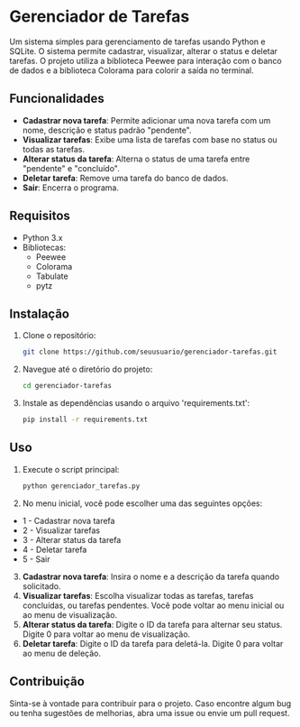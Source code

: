 # Gerenciador de Tarefas

Um sistema simples para gerenciamento de tarefas usando Python e SQLite. O sistema permite cadastrar, visualizar, alterar o status e deletar tarefas. O projeto utiliza a biblioteca Peewee para interação com o banco de dados e a biblioteca Colorama para colorir a saída no terminal.

## Funcionalidades

- **Cadastrar nova tarefa**: Permite adicionar uma nova tarefa com um nome, descrição e status padrão "pendente".
- **Visualizar tarefas**: Exibe uma lista de tarefas com base no status ou todas as tarefas.
- **Alterar status da tarefa**: Alterna o status de uma tarefa entre "pendente" e "concluído".
- **Deletar tarefa**: Remove uma tarefa do banco de dados.
- **Sair**: Encerra o programa.

## Requisitos

- Python 3.x
- Bibliotecas:
  - Peewee
  - Colorama
  - Tabulate
  - pytz

## Instalação

1. Clone o repositório:
   ```bash
   git clone https://github.com/seuusuario/gerenciador-tarefas.git
2. Navegue até o diretório do projeto:
    ```bash
    cd gerenciador-tarefas
3. Instale as dependências usando o arquivo 'requirements.txt':
    ```bash
    pip install -r requirements.txt
## Uso
1. Execute o script principal:
    ```bash
    python gerenciador_tarefas.py
2. No menu inicial, você pode escolher uma das seguintes opções:
- 1 - Cadastrar nova tarefa
- 2 - Visualizar tarefas
- 3 - Alterar status da tarefa
- 4 - Deletar tarefa
- 5 - Sair
3. **Cadastrar nova tarefa**: Insira o nome e a descrição da tarefa quando solicitado.
4. **Visualizar tarefas**: Escolha visualizar todas as tarefas, tarefas concluídas, ou tarefas pendentes. Você pode voltar ao menu inicial ou ao menu de visualização.
5. **Alterar status da tarefa**: Digite o ID da tarefa para alternar seu status. Digite 0 para voltar ao menu de visualização.
6. **Deletar tarefa**: Digite o ID da tarefa para deletá-la. Digite 0 para voltar ao menu de deleção.
## Contribuição
Sinta-se à vontade para contribuir para o projeto. Caso encontre algum bug ou tenha sugestões de melhorias, abra uma issue ou envie um pull request.

